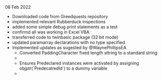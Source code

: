 
08 Feb 2022
<ul>
<li>Downloaded code from Greedquests repository</li>
<li>implemented relevant Rubberduck inspections</li>

<li>added some simple debug print statements as a test
<li>confirmd all was working in Excel VBA
<li>transferred code to twinbasic package (32 bit mode)
<li>updated paramarray declarations with no type specified</li>
<li>Implemented updates as sugested by @WaynePhillipsEA
<ul>
<li>Converted PaddingCharacter fixed length sttring to a standard string<li>
<li>Ensures Predeclared instances were activated by assigning objptr(`PredecalredId`) to a dummy variable<li>
